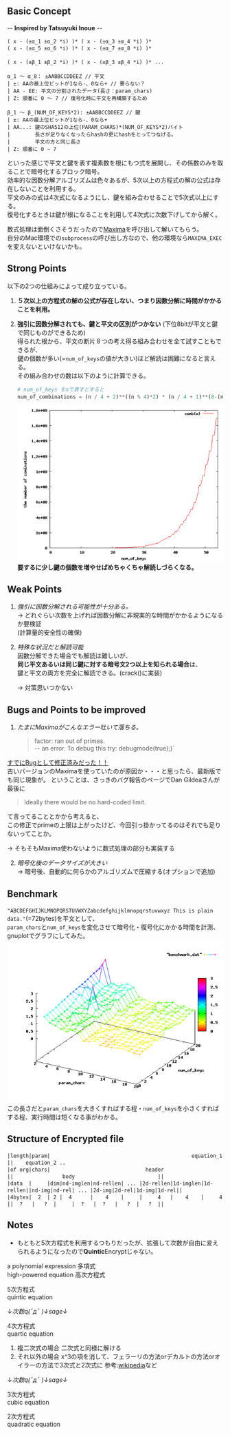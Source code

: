## Basic Concept
-- __Inspired by Tatsuyuki Inoue__ --

    ( x - (±α_1 ±α_2 *i) )* ( x - (±α_3 ±α_4 *i) )*
    ( x - (±α_5 ±α_6 *i) )* ( x - (±α_7 ±α_8 *i) )*
	
	( x - (±β_1 ±β_2 *i) )* ( x - (±β_3 ±β_4 *i) )* ...

    α_1 〜 α_8： ±AABBCCDDEEZ // 平文
    | ±: AAの最上位ビットが1なら-、0なら+ // 要らない？
    | AA - EE: 平文の分割されたデータ(長さ：param_chars)
    | Z: 順番に 0 〜 7 // 復号化時に平文を再構築するため
		
    β_1 〜 β_(NUM_OF_KEYS*2): ±AABBCCDDEEZ // 鍵
    | ±: AAの最上位ビットが1なら-、0なら+
    | AA...: 鍵のSHA512の上位(PARAM_CHARS)*(NUM_OF_KEYS*2)バイト  
    |        長さが足りなくなったらhashの更にhashをとってつなげる。
	|		 平文の方と同じ長さ
    | Z: 順番に 0 ~ 7
	
といった感じで平文と鍵を表す複素数を根にもつ式を展開し、その係数のみを取ることで暗号化するブロック暗号。  
効率的な因数分解アルゴリズムは色々あるが、5次以上の方程式の解の公式は存在しないことを利用する。  
平文のみの式は4次式になるようにし、鍵を組み合わせることで5次式以上にする。  
復号化するときは鍵が根になることを利用して4次式に次数下げしてから解く。  

数式処理は面倒くさそうだったので[Maxima](http://maxima.sourceforge.net/)を呼び出して解いてもらう。  
自分のMac環境での`subprocess`の呼び出し方なので、他の環境なら`MAXIMA_EXEC`を変えないといけないかも。  

## Strong Points
以下の2つの仕組みによって成り立っている。  

1. **５次以上の方程式の解の公式が存在しない、つまり因数分解に時間がかかることを利用。**  

2. **強引に因数分解されても、鍵と平文の区別がつかない** (下位8bitが平文と鍵で同じものができるため)  
   得られた根から、平文の断片８つの考え得る組み合わせを全て試すこともできるが、  
   鍵の個数が多い(=`num_of_keys`の値が大きい)ほど解読は困難になると言える。  
   その組み合わせの数は以下のように計算できる。  
   
   ```python
   # num_of_keys をnで表すとすると
   num_of_combinations = (n / 4 + 2)**((n % 4)*2) * (n / 4 + 1)**(8-(n % 4)*2)
   ```  
   
   ![組み合わせの数](https://github.com/pheehs/QuinticEncrypt/raw/master/growing_comb.png "組み合わせの数")  
   **要するに少し鍵の個数を増やせばめちゃくちゃ解読しづらくなる。**

## Weak Points
1. _強引に因数分解される可能性が十分ある。_  
   -> どれぐらい次数を上げれば因数分解に非現実的な時間がかかるようになるか要検証  
      (計算量的安全性の確保)
  
2. _特殊な状況だと解読可能_  
   因数分解できた場合でも解読は難しいが、  
   **同じ平文あるいは同じ鍵に対する暗号文2つ以上を知られる場合**は、  
   鍵と平文の両方を完全に解読できる。(crack()に実装)  
   
   -> 対策思いつかない

## Bugs and Points to be improved
1. _たまにMaximaがこんなエラー吐いて落ちる。_  

    >factor: ran out of primes.  
    >-- an error. To debug this try: debugmode(true);)`

  [すでにBugとして修正済みだった！！](http://sourceforge.net/p/maxima/bugs/1511/)  
  古いバージョンのMaximaを使っていたのが原因か・・・と思ったら、最新版でも同じ現象が。
  ということは、さっきのバグ報告のページでDan Gildeaさんが最後に
  
  > Ideally there would be no hard-coded limit.
  
  て言ってることとかから考えると、  
  この修正でprimeの上限は上がったけど、今回引っ掛かってるのはそれでも足りないってことか。
  
  -> そもそもMaxima使わないように数式処理の部分も実装する

2. _暗号化後のデータサイズが大きい_  
   -> 暗号後、自動的に何らかのアルゴリズムで圧縮する(オプションで追加)

## Benchmark
`"ABCDEFGHIJKLMNOPQRSTUVWXYZabcdefghijklmnopqrstuvwxyz This is plain data."`(=72bytes)を平文として、  
`param_chars`と`num_of_keys`を変化させて暗号化・復号化にかかる時間を計測、gnuplotでグラフにしてみた。  
![ベンチマーク結果](https://github.com/pheehs/QuinticEncrypt/raw/master/benchmark_plot.png "ベンチマーク結果")  
この長さだと`param_chars`を大きくすればする程・`num_of_keys`を小さくすればする程、実行時間は短くなる事がわかる。

## Structure of Encrypted file

    |length|param|                                              equation_1                                                    ||    equation_2 ..
    |of org|chars|                               header                      ||                body                           ||
    |data  |     |dim|nd-imglen|nd-rellen| ... |2d-rellen|1d-imglen|1d-rellen||nd-img|nd-rel| ... |2d-img|2d-rel|1d-img|1d-rel||
    |4bytes|  2  | 2 |  4      |    4    |     |     4   |    4    |     4   ||  ?   |   ?  |     |  ?   |  ?   |   ?  |   ?  ||

## Notes
* もともと5次方程式を利用するつもりだったが、拡張して次数が自由に変えられるようになったので**Quintic**Encryptじゃない。

a polynomial expression 多項式  
high-powered equation 高次方程式  

5次方程式  
quintic equation  

↓_次数q(ﾟдﾟ )↓sage↓_

4次方程式  
quartic equation  

1. 複二次式の場合
  二次式と同様に解ける
2. それ以外の場合
  x^3の項を消して、フェラーリの方法orデカルトの方法orオイラーの方法で3次式と2次式に
  参考:[wikipedia](http://ja.wikipedia.org/wiki/4%E6%AC%A1%E6%96%B9%E7%A8%8B%E5%BC%8F)など

↓_次数q(ﾟдﾟ )↓sage↓_

3次方程式  
cubic equation  

2次方程式  
quadratic equation  
